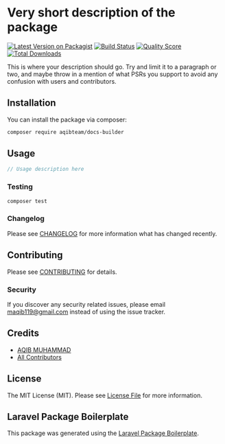 # Very short description of the package

[![Latest Version on Packagist](https://img.shields.io/packagist/v/aqibteam/docs-builder.svg?style=flat-square)](https://packagist.org/packages/aqibteam/docs-builder)
[![Build Status](https://img.shields.io/travis/aqibteam/docs-builder/master.svg?style=flat-square)](https://travis-ci.org/aqibteam/docs-builder)
[![Quality Score](https://img.shields.io/scrutinizer/g/aqibteam/docs-builder.svg?style=flat-square)](https://scrutinizer-ci.com/g/aqibteam/docs-builder)
[![Total Downloads](https://img.shields.io/packagist/dt/aqibteam/docs-builder.svg?style=flat-square)](https://packagist.org/packages/aqibteam/docs-builder)

This is where your description should go. Try and limit it to a paragraph or two, and maybe throw in a mention of what PSRs you support to avoid any confusion with users and contributors.

## Installation

You can install the package via composer:

```bash
composer require aqibteam/docs-builder
```

## Usage

``` php
// Usage description here
```

### Testing

``` bash
composer test
```

### Changelog

Please see [CHANGELOG](CHANGELOG.md) for more information what has changed recently.

## Contributing

Please see [CONTRIBUTING](CONTRIBUTING.md) for details.

### Security

If you discover any security related issues, please email maqib119@gmail.com instead of using the issue tracker.

## Credits

- [AQIB MUHAMMAD](https://github.com/aqibteam)
- [All Contributors](../../contributors)

## License

The MIT License (MIT). Please see [License File](LICENSE.md) for more information.

## Laravel Package Boilerplate

This package was generated using the [Laravel Package Boilerplate](https://laravelpackageboilerplate.com).